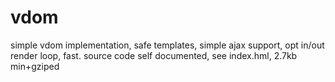 # vdom

simple vdom implementation, safe templates, simple ajax support, opt in/out render loop, fast.
source code self documented, see index.hml, 2.7kb min+gziped